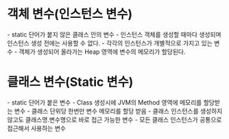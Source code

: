 <h1> 객체 변수(인스턴스 변수) </h1> 
- static 단어가 붙지 않은 클래스 안의 변수
- 인스턴스 객체를 생성할 때마다 생성되며 인스턴스 생성 전에는 사용할 수 없다.
- 각각의 인스턴스가 개별적으로 가지고 있는 변수
- 객체가 생성되어 올라가는 Heap 영역에 변수의 메모리가 할당된다. 

<h1> 클래스 변수(Static 변수) </h1> 
- static 단어가 붙은 변수
- Class 생성시에 JVM의 Method 영역에 메모리를 할당받는 변수
- 클래스 단위당 한번만 변수 메모리를 할당 받음
- 클래스 인스턴스를 생성하지 않고도 클래스명.변수명으로 바로 접근 가능한 변수
- 모든 클래스 인스턴스가 공통으로 접근해서 사용하는 변수 

